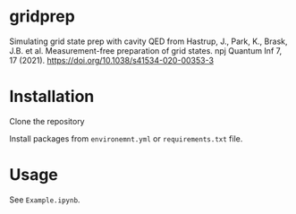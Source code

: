 # gridprep
Simulating grid state prep with cavity QED from Hastrup, J., Park, K., Brask, J.B. et al. Measurement-free preparation of grid states. npj Quantum Inf 7, 17 (2021). https://doi.org/10.1038/s41534-020-00353-3

# Installation
Clone the repository

Install packages from `environemnt.yml` or `requirements.txt` file.

# Usage
See `Example.ipynb`.
